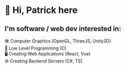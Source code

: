 # 👋 Hi, Patrick here

## I'm software / web dev interested in:
🛠 Computer Graphics (OpenGL, ThreeJS, Unity3D) \
💾 Low Level Programming (C) \
🖥 Creating Web Applications (React, Vue) \
⚙ Creating Backend Servers (C#, TS) 

<!---
Patrol981/Patrol981 is a ✨ special ✨ repository because its `README.md` (this file) appears on your GitHub profile.
You can click the Preview link to take a look at your changes.
--->
